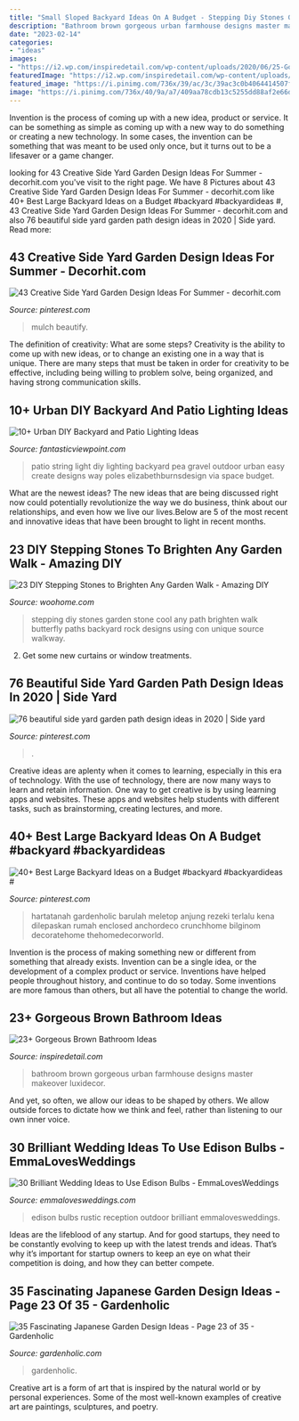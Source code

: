 ```yaml
---
title: "Small Sloped Backyard Ideas On A Budget - Stepping Diy Stones Garden Stone Cool Any Path Brighten Walk Butterfly Paths Backyard Rock Designs Using Con Unique Source Walkway"
description: "Bathroom brown gorgeous urban farmhouse designs master makeover luxidecor"
date: "2023-02-14"
categories:
- "ideas"
images:
- "https://i2.wp.com/inspiredetail.com/wp-content/uploads/2020/06/25-Gorgeous-Brown-Bathroom-Ideas-12.jpg?resize=640%2C960"
featuredImage: "https://i2.wp.com/inspiredetail.com/wp-content/uploads/2020/06/25-Gorgeous-Brown-Bathroom-Ideas-12.jpg?resize=640%2C960"
featured_image: "https://i.pinimg.com/736x/39/ac/3c/39ac3c0b4064414507f7e6666f0469a0.jpg"
image: "https://i.pinimg.com/736x/40/9a/a7/409aa78cdb13c5255dd88af2e66de434.jpg"
---
```



Invention is the process of coming up with a new idea, product or service. It can be something as simple as coming up with a new way to do something or creating a new technology. In some cases, the invention can be something that was meant to be used only once, but it turns out to be a lifesaver or a game changer.

	

		
looking for 43 Creative Side Yard Garden Design Ideas For Summer - decorhit.com you've visit to the right page. We have 8 Pictures about 43 Creative Side Yard Garden Design Ideas For Summer - decorhit.com like 40+ Best Large Backyard Ideas on a Budget #backyard #backyardideas #, 43 Creative Side Yard Garden Design Ideas For Summer - decorhit.com and also 76 beautiful side yard garden path design ideas in 2020 | Side yard. Read more:
		
    
## 43 Creative Side Yard Garden Design Ideas For Summer - Decorhit.com

<img loading=lazy src="https://i.pinimg.com/736x/b3/0f/04/b30f049c5040ac0bd2e427609ae98279.jpg" onerror="this.onerror=null;this.src='https://tse4.mm.bing.net/th?id=OIP.jsG2SV8__KNHVYJHlKhmZwHaJ3&amp;pid=15.1';" alt="43 Creative Side Yard Garden Design Ideas For Summer - decorhit.com">

_Source: pinterest.com_

>mulch beautify. 

	

The definition of creativity: What are some steps?
Creativity is the ability to come up with new ideas, or to change an existing one in a way that is unique. There are many steps that must be taken in order for creativity to be effective, including being willing to problem solve, being organized, and having strong communication skills.

    
## 10+ Urban DIY Backyard And Patio Lighting Ideas

<img loading=lazy src="http://www.fantasticviewpoint.com/wp-content/uploads/2016/09/IMG_8952-1024x683-634x423.jpg" onerror="this.onerror=null;this.src='https://tse2.mm.bing.net/th?id=OIP.yHRuRPG-s5-lCeMMRLGIkAHaE8&amp;pid=15.1';" alt="10+ Urban DIY Backyard and Patio Lighting Ideas">

_Source: fantasticviewpoint.com_

>patio string light diy lighting backyard pea gravel outdoor urban easy create designs way poles elizabethburnsdesign via space budget. 

	

What are the newest ideas?
The new ideas that are being discussed right now could potentially revolutionize the way we do business, think about our relationships, and even how we live our lives.Below are 5 of the most recent and innovative ideas that have been brought to light in recent months.

    
## 23 DIY Stepping Stones To Brighten Any Garden Walk - Amazing DIY

<img loading=lazy src="http://www.woohome.com/wp-content/uploads/2014/04/Cool-DIY-Stepping-Stone-21.jpg" onerror="this.onerror=null;this.src='https://tse3.mm.bing.net/th?id=OIP.vDSeLXK9TncXTUj-unS6UwHaLG&amp;pid=15.1';" alt="23 DIY Stepping Stones to Brighten Any Garden Walk - Amazing DIY">

_Source: woohome.com_

>stepping diy stones garden stone cool any path brighten walk butterfly paths backyard rock designs using con unique source walkway. 

	

2. Get some new curtains or window treatments.

    
## 76 Beautiful Side Yard Garden Path Design Ideas In 2020 | Side Yard

<img loading=lazy src="https://i.pinimg.com/736x/39/ac/3c/39ac3c0b4064414507f7e6666f0469a0.jpg" onerror="this.onerror=null;this.src='https://tse1.mm.bing.net/th?id=OIP.2D2WQ5VVOMj5fJjzvE1VpAHaLE&amp;pid=15.1';" alt="76 beautiful side yard garden path design ideas in 2020 | Side yard">

_Source: pinterest.com_

>. 

	

Creative ideas are aplenty when it comes to learning, especially in this era of technology. With the use of technology, there are now many ways to learn and retain information. One way to get creative is by using learning apps and websites. These apps and websites help students with different tasks, such as brainstorming, creating lectures, and more.

    
## 40+ Best Large Backyard Ideas On A Budget #backyard #backyardideas #

<img loading=lazy src="https://i.pinimg.com/736x/40/9a/a7/409aa78cdb13c5255dd88af2e66de434.jpg" onerror="this.onerror=null;this.src='https://tse1.mm.bing.net/th?id=OIP.Pa22gXpHpX0KPHjLGT4N4QHaLH&amp;pid=15.1';" alt="40+ Best Large Backyard Ideas on a Budget #backyard #backyardideas #">

_Source: pinterest.com_

>hartatanah gardenholic barulah meletop anjung rezeki terlalu kena dilepaskan rumah enclosed anchordeco crunchhome bilginom decoratehome thehomedecorworld. 

	

Invention is the process of making something new or different from something that already exists. Invention can be a single idea, or the development of a complex product or service. Inventions have helped people throughout history, and continue to do so today. Some inventions are more famous than others, but all have the potential to change the world.

    
## 23+ Gorgeous Brown Bathroom Ideas

<img loading=lazy src="https://i2.wp.com/inspiredetail.com/wp-content/uploads/2020/06/25-Gorgeous-Brown-Bathroom-Ideas-12.jpg?resize=640%2C960" onerror="this.onerror=null;this.src='https://tse2.mm.bing.net/th?id=OIP.U_lKvgRkQ60Jj1WXLUS3IgHaLH&amp;pid=15.1';" alt="23+ Gorgeous Brown Bathroom Ideas">

_Source: inspiredetail.com_

>bathroom brown gorgeous urban farmhouse designs master makeover luxidecor. 

	

And yet, so often, we allow our ideas to be shaped by others. We allow outside forces to dictate how we think and feel, rather than listening to our own inner voice.

    
## 30 Brilliant Wedding Ideas To Use Edison Bulbs - EmmaLovesWeddings

<img loading=lazy src="https://emmalovesweddings.com/wp-content/uploads/2017/10/outdoor-rustic-wedding-reception-ideas.jpg" onerror="this.onerror=null;this.src='https://tse3.mm.bing.net/th?id=OIP.fZdrfC13ry4-yquBoRzX-QHaLH&amp;pid=15.1';" alt="30 Brilliant Wedding Ideas to Use Edison Bulbs - EmmaLovesWeddings">

_Source: emmalovesweddings.com_

>edison bulbs rustic reception outdoor brilliant emmalovesweddings. 

	

Ideas are the lifeblood of any startup. And for good startups, they need to be constantly evolving to keep up with the latest trends and ideas. That’s why it’s important for startup owners to keep an eye on what their competition is doing, and how they can better compete.

    
## 35 Fascinating Japanese Garden Design Ideas - Page 23 Of 35 - Gardenholic

<img loading=lazy src="https://gardenholic.com/wp-content/uploads/2018/08/Garden-23.jpg" onerror="this.onerror=null;this.src='https://tse3.mm.bing.net/th?id=OIP.cQ6WzM0aC8YrPgocSF-K8QHaLH&amp;pid=15.1';" alt="35 Fascinating Japanese Garden Design Ideas - Page 23 of 35 - Gardenholic">

_Source: gardenholic.com_

>gardenholic. 

	

Creative art is a form of art that is inspired by the natural world or by personal experiences. Some of the most well-known examples of creative art are paintings, sculptures, and poetry.

